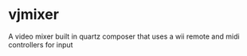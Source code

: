 # vjmixer
A video mixer built in quartz composer that uses a wii remote and midi controllers for input
